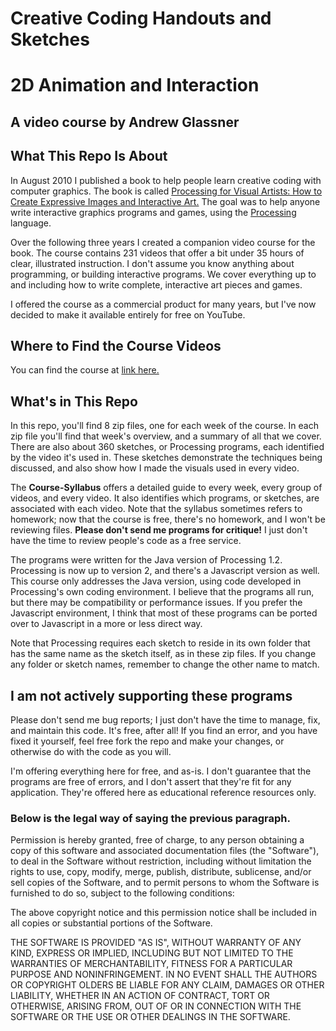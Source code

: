 # Creative Coding Handouts and Sketches

# 2D Animation and Interaction
## A video course by Andrew Glassner

## What This Repo Is About

In August 2010 I published a book to help people learn creative coding with computer graphics.
The book is called
[Processing for Visual Artists: How to Create Expressive Images and Interactive Art.](https://www.amazon.com/dp/1568817169)
The goal was to help anyone write interactive graphics programs and games,
using the [Processing](https://processing.org/) language.

Over the following three years I created a companion video course for the book.
The course contains 231 videos that offer a bit under 35 hours of clear, illustrated
instruction. I don't assume you know anything about programming, or building interactive
programs. We cover everything up to and including how to write complete, interactive art pieces and games.

I offered the course as a commercial product for many years, but I've now decided to
make it available entirely for free on YouTube.

## Where to Find the Course Videos

You can find the course at [link here.](https://link-here)

## What's in This Repo

In this repo, you'll find 8 zip files, one for each week of the course. In each zip
file you'll find that week's overview, and a summary of all that we cover.
There are also about 360 sketches, or Processing programs, each identified by the
video it's used in. These sketches demonstrate the techniques being discussed,
and also show how I made the visuals used in every video.

The **Course-Syllabus** offers a detailed guide to every week, every group of 
videos, and every video. It also identifies which programs, or sketches, are 
associated with each video. Note that the syllabus sometimes refers to homework;
now that the course is free, there's no homework, and I won't be reviewing files.
**Please don't send me programs for critique!** I just don't have the time to 
review people's code as a free service.

The programs were written for the Java version of Processing 1.2. 
Processing is now up to version 2, and there's a Javascript version as well.
This course only addresses the Java version, using code developed in Processing's
own coding environment. 
I believe that the programs all run, but there may be compatibility
or performance issues. 
If you prefer the Javascript environment,
I think that most of these programs can be ported
over to Javascript in a more or less direct way.

Note that Processing requires each sketch to reside in its own folder 
that has the same name as the sketch itself, 
as in these zip files.
If you change any folder or sketch names,
remember to change the other name to match.

## I am not actively supporting these programs

Please don't send me bug reports; I just don't have the time to manage, fix, and
maintain this code. It's free, after all! If you find an error, and you
have fixed it yourself, feel free fork the repo and make your changes, 
or otherwise do with the code as you will.

I'm offering everything here for free, and as-is. I don't guarantee that the programs
are free of errors, and I don't assert that they're fit for any application. They're
offered here as educational reference resources only.

### Below is the legal way of saying the previous paragraph.

Permission is hereby granted, free of charge, to any person obtaining a copy of this 
software and associated documentation files (the "Software"), to deal in the Software 
without restriction, including without limitation the rights to use, copy, modify, 
merge, publish, distribute, sublicense, and/or sell copies of the Software, and to 
permit persons to whom the Software is furnished to do so, subject to the following conditions:

The above copyright notice and this permission notice shall be included in all 
copies or substantial portions of the Software.

THE SOFTWARE IS PROVIDED "AS IS", WITHOUT WARRANTY OF ANY KIND, EXPRESS OR IMPLIED, 
INCLUDING BUT NOT LIMITED TO THE WARRANTIES OF MERCHANTABILITY, FITNESS FOR A 
PARTICULAR PURPOSE AND NONINFRINGEMENT. IN NO EVENT SHALL THE AUTHORS OR COPYRIGHT 
OLDERS BE LIABLE FOR ANY CLAIM, DAMAGES OR OTHER LIABILITY, WHETHER IN AN ACTION 
OF CONTRACT, TORT OR OTHERWISE, ARISING FROM, OUT OF OR IN CONNECTION WITH THE 
SOFTWARE OR THE USE OR OTHER DEALINGS IN THE SOFTWARE. 
